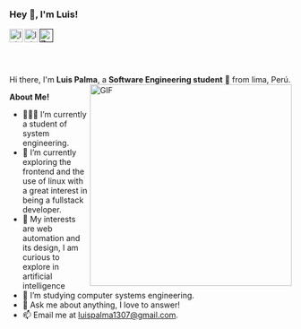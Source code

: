 <h3 title="hehehe"> Hey 👋, I'm Luis!</h3>

<a href="https://www.linkedin.com/in/luis-nilson-palma-campos-8b9240174/">
  <img align="left" alt="luis linkedin" width="24px" src="https://cdn.jsdelivr.net/npm/simple-icons@v3/icons/linkedin.svg" />
</a>
<a href="/">
  <img align="left" alt="luis Instagram" width="24px" src="https://cdn.jsdelivr.net/npm/simple-icons@v3/icons/instagram.svg" />
</a>
<a href="">
  <img align="left" alt="Zamran's Instagram" width="24px" src="https://cdn.jsdelivr.net/npm/simple-icons@v3/icons/facebook.svg" /> 
</a>
<br>
<br>

<br />
<br />

Hi there, I'm **Luis Palma**, a **Software Engineering student** 🚀 from lima, Perú.
<br/>
  <img align="right" alt="GIF" src="https://raw.githubusercontent.com/rahul-jha98/rahul-jha98/main/techstack.gif" width="360px"/>

**About Me!**

- 👨🏽‍💻 I’m currently a student of system engineering.
- 🌱 I’m currently exploring the frontend and the use of linux with a great interest in being a             fullstack developer. 
- 🤔 My interests are web automation and its design, I am curious to explore in artificial                intelligence
- 💼 I’m  studying computer systems engineering.
- 💬 Ask me about anything, I love to answer!
- 📫 Email me at [luispalma1307@gmail.com](mailto:luispalma1307@gmail.com).
